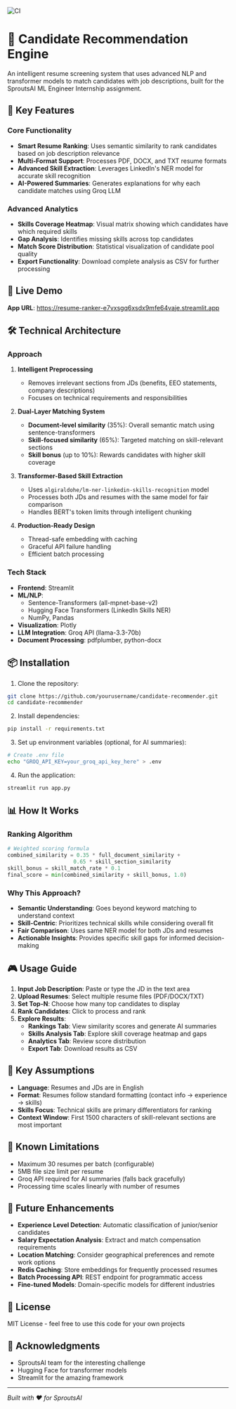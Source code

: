 ![CI](https://img.shields.io/github/actions/workflow/status/DarkEnough/resume-ranker/ci.yml?branch=main&label=CI)

# 🎯 Candidate Recommendation Engine

An intelligent resume screening system that uses advanced NLP and transformer models to match candidates with job descriptions, built for the SproutsAI ML Engineer Internship assignment.

## 🌟 Key Features

### Core Functionality
- **Smart Resume Ranking**: Uses semantic similarity to rank candidates based on job description relevance
- **Multi-Format Support**: Processes PDF, DOCX, and TXT resume formats
- **Advanced Skill Extraction**: Leverages LinkedIn's NER model for accurate skill recognition
- **AI-Powered Summaries**: Generates explanations for why each candidate matches using Groq LLM

### Advanced Analytics
- **Skills Coverage Heatmap**: Visual matrix showing which candidates have which required skills
- **Gap Analysis**: Identifies missing skills across top candidates
- **Match Score Distribution**: Statistical visualization of candidate pool quality
- **Export Functionality**: Download complete analysis as CSV for further processing

## 🚀 Live Demo

**App URL**: https://resume-ranker-e7vxsgq6xsdx9mfe64vaje.streamlit.app

## 🛠️ Technical Architecture

### Approach

1. **Intelligent Preprocessing**
   - Removes irrelevant sections from JDs (benefits, EEO statements, company descriptions)
   - Focuses on technical requirements and responsibilities

2. **Dual-Layer Matching System**
   - **Document-level similarity** (35%): Overall semantic match using sentence-transformers
   - **Skill-focused similarity** (65%): Targeted matching on skill-relevant sections
   - **Skill bonus** (up to 10%): Rewards candidates with higher skill coverage

3. **Transformer-Based Skill Extraction**
   - Uses `algiraldohe/lm-ner-linkedin-skills-recognition` model
   - Processes both JDs and resumes with the same model for fair comparison
   - Handles BERT's token limits through intelligent chunking

4. **Production-Ready Design**
   - Thread-safe embedding with caching
   - Graceful API failure handling
   - Efficient batch processing

### Tech Stack

- **Frontend**: Streamlit
- **ML/NLP**: 
  - Sentence-Transformers (all-mpnet-base-v2)
  - Hugging Face Transformers (LinkedIn Skills NER)
  - NumPy, Pandas
- **Visualization**: Plotly
- **LLM Integration**: Groq API (llama-3.3-70b)
- **Document Processing**: pdfplumber, python-docx

## 📦 Installation

1. Clone the repository:
```bash
git clone https://github.com/yourusername/candidate-recommender.git
cd candidate-recommender
```

2. Install dependencies:
```bash
pip install -r requirements.txt
```

3. Set up environment variables (optional, for AI summaries):
```bash
# Create .env file
echo "GROQ_API_KEY=your_groq_api_key_here" > .env
```

4. Run the application:
```bash
streamlit run app.py
```

## 📊 How It Works

### Ranking Algorithm

```python
# Weighted scoring formula
combined_similarity = 0.35 * full_document_similarity + 
                     0.65 * skill_section_similarity
skill_bonus = skill_match_rate * 0.1
final_score = min(combined_similarity + skill_bonus, 1.0)
```

### Why This Approach?

- **Semantic Understanding**: Goes beyond keyword matching to understand context
- **Skill-Centric**: Prioritizes technical skills while considering overall fit
- **Fair Comparison**: Uses same NER model for both JDs and resumes
- **Actionable Insights**: Provides specific skill gaps for informed decision-making

## 🎮 Usage Guide

1. **Input Job Description**: Paste or type the JD in the text area
2. **Upload Resumes**: Select multiple resume files (PDF/DOCX/TXT)
3. **Set Top-N**: Choose how many top candidates to display
4. **Rank Candidates**: Click to process and rank
5. **Explore Results**:
   - **Rankings Tab**: View similarity scores and generate AI summaries
   - **Skills Analysis Tab**: Explore skill coverage heatmap and gaps
   - **Analytics Tab**: Review score distribution
   - **Export Tab**: Download results as CSV

## 🔑 Key Assumptions

- **Language**: Resumes and JDs are in English
- **Format**: Resumes follow standard formatting (contact info → experience → skills)
- **Skills Focus**: Technical skills are primary differentiators for ranking
- **Context Window**: First 1500 characters of skill-relevant sections are most important

## 🚧 Known Limitations

- Maximum 30 resumes per batch (configurable)
- 5MB file size limit per resume
- Groq API required for AI summaries (falls back gracefully)
- Processing time scales linearly with number of resumes

## 🔮 Future Enhancements

- **Experience Level Detection**: Automatic classification of junior/senior candidates
- **Salary Expectation Analysis**: Extract and match compensation requirements
- **Location Matching**: Consider geographical preferences and remote work options
- **Redis Caching**: Store embeddings for frequently processed resumes
- **Batch Processing API**: REST endpoint for programmatic access
- **Fine-tuned Models**: Domain-specific models for different industries

## 📄 License

MIT License - feel free to use this code for your own projects


## 🙏 Acknowledgments

- SproutsAI team for the interesting challenge
- Hugging Face for transformer models
- Streamlit for the amazing framework

---

*Built with ❤️ for SproutsAI*
